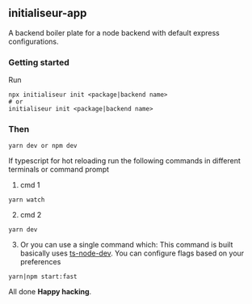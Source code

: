 ## initialiseur-app

A backend boiler plate for a node backend with default express configurations.

### Getting started

Run

```shell
npx initialiseur init <package|backend name>
# or
initialiseur init <package|backend name>
```

### Then

```
yarn dev or npm dev
```

If typescript for hot reloading run the following commands in different terminals or command prompt

1. cmd 1

```
yarn watch
```

2. cmd 2

```
yarn dev
```

3. Or you can use a single command which:
   This command is built basically uses [ts-node-dev](https://www.npmjs.com/package/ts-node-dev). You can configure flags based on your preferences

```
yarn|npm start:fast
```

All done **Happy hacking**.

